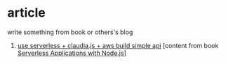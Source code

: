 # article
write something from book or others's blog
1. [use serverless + claudia.js + aws build simple api](https://github.com/leonmin/article/issues/1) [content from book [Serverless Applications with Node.js](https://www.manning.com/books/serverless-applications-with-node-js)]
